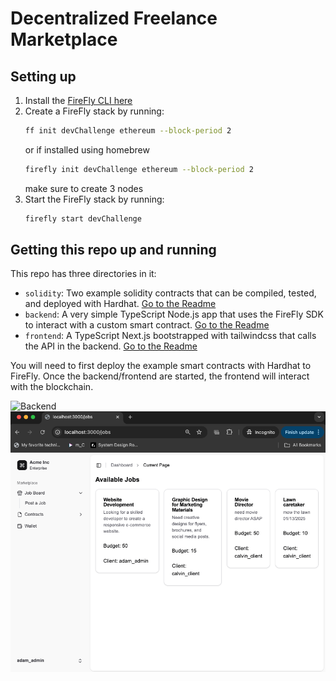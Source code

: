 # Decentralized Freelance Marketplace

## Setting up

1. Install the [FireFly CLI here](https://github.com/hyperledger/firefly-cli?tab=readme-ov-file#install-the-cli)
2. Create a FireFly stack by running:
   ```bash
   ff init devChallenge ethereum --block-period 2
   ```
   or if installed using homebrew
   ```bash
   firefly init devChallenge ethereum --block-period 2
   ```
   make sure to create 3 nodes
3. Start the FireFly stack by running:
   ```bash
   firefly start devChallenge
   ```

## Getting this repo up and running

This repo has three directories in it:

- `solidity`: Two example solidity contracts that can be compiled, tested, and deployed with Hardhat. [Go to the Readme](./solidity/)
- `backend`: A very simple TypeScript Node.js app that uses the FireFly SDK to interact with a custom smart contract. [Go to the Readme](./backen/)
- `frontend`: A TypeScript Next.js bootstrapped with tailwindcss that calls the API in the backend. [Go to the Readme](./frontend/)

You will need to first deploy the example smart contracts with Hardhat to FireFly. Once the backend/frontend are started, the frontend will interact with the blockchain.

![Backend](backend.png)
![Frontend](frontend.png)
